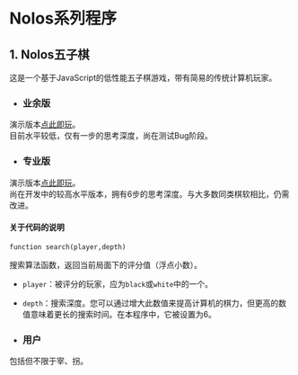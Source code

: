# Nolos系列程序
## 1. Nolos五子棋
这是一个基于JavaScript的低性能五子棋游戏，带有简易的传统计算机玩家。

* ### 业余版
演示版本[点此即玩](https://vexlife.github.io/Nolos/nolos_amat.html)。<br>
目前水平较低，仅有一步的思考深度，尚在测试Bug阶段。

* ### 专业版
演示版本[点此即玩](https://vexlife.github.io/Nolos/nolos_pro.html)。<br>
尚在开发中的较高水平版本，拥有6步的思考深度。与大多数同类棋软相比，仍需改进。


#### 关于代码的说明
```
function search(player,depth)
```
搜索算法函数，返回当前局面下的评分值（浮点小数）。

* `player`：被评分的玩家，应为`black`或`white`中的一个。
* `depth`：搜索深度。您可以通过增大此数值来提高计算机的棋力，但更高的数值意味着更长的搜索时间。在本程序中，它被设置为6。

* ### 用户
包括但不限于宰、拐。
